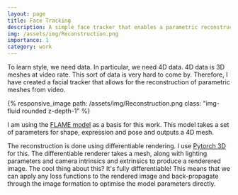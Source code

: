 ```yaml
---
layout: page
title: Face Tracking
description: A simple face tracker that enables a parametric reconstruction of video.
img: /assets/img/Reconstruction.png
importance: 1
category: work
---
```


To learn style, we need data. In particular, we need 4D data. 4D data is 3D meshes at video rate. This sort of data is very hard to come by. Therefore, I have created a facial tracker that allows for the reconstruction of parametric meshes from video.

{% responsive_image path: /assets/img/Reconstruction.png class: "img-fluid rounded z-depth-1" %}


I am using the [FLAME model](https://flame.is.tue.mpg.de/) as a basis for this work. This model takes a set of parameters for shape, expression and pose and outputs a 4D mesh.

The reconstruction is done using differentiable rendering. I use [Pytorch 3D](https://pytorch3d.org/) for this. The differentiable renderer takes a mesh, along with lighting parameters and camera intrinsics and extrinsics to produce a renderered image. The cool thing about this? It's fully differentiable! This means that we can apply any loss functions to the rendered image and back-propagate through the image formation to optimise the model parameters directly.



